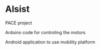 # Alsist
PACE project

Arduino code for controling the motors

Android application to use mobility platform
